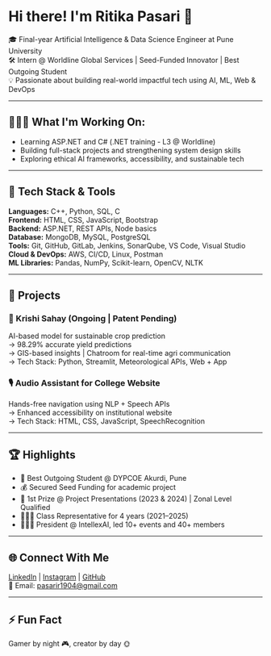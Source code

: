 # Hi there! I'm Ritika Pasari 👋

🎓 Final-year Artificial Intelligence & Data Science Engineer at Pune University  
🛠️ Intern @ Worldline Global Services | Seed-Funded Innovator | Best Outgoing Student  
💡 Passionate about building real-world impactful tech using AI, ML, Web & DevOps  

---

## 👩🏻‍💻 What I'm Working On:
- Learning ASP.NET and C# (.NET training - L3 @ Worldline)
- Building full-stack projects and strengthening system design skills
- Exploring ethical AI frameworks, accessibility, and sustainable tech  

---

## 🔧 Tech Stack & Tools
**Languages:** C++, Python, SQL, C  
**Frontend:** HTML, CSS, JavaScript, Bootstrap  
**Backend:** ASP.NET, REST APIs, Node basics  
**Database:** MongoDB, MySQL, PostgreSQL  
**Tools:** Git, GitHub, GitLab, Jenkins, SonarQube, VS Code, Visual Studio  
**Cloud & DevOps:** AWS, CI/CD, Linux, Postman  
**ML Libraries:** Pandas, NumPy, Scikit-learn, OpenCV, NLTK  

---

## 🧠 Projects
### 🌾 Krishi Sahay (Ongoing | Patent Pending)
AI-based model for sustainable crop prediction  
→ 98.29% accurate yield predictions  
→ GIS-based insights | Chatroom for real-time agri communication  
→ Tech Stack: Python, Streamlit, Meteorological APIs, Web + App

### 🎙️ Audio Assistant for College Website
Hands-free navigation using NLP + Speech APIs  
→ Enhanced accessibility on institutional website  
→ Tech Stack: HTML, CSS, JavaScript, SpeechRecognition

---

## 🏆 Highlights
- 🏅 Best Outgoing Student @ DYPCOE Akurdi, Pune  
- 💰 Secured Seed Funding for academic project  
- 🥇 1st Prize @ Project Presentations (2023 & 2024) | Zonal Level Qualified  
- 🧑🏻‍🏫 Class Representative for 4 years (2021–2025)  
- 👩🏻‍💼 President @ IntellexAI, led 10+ events and 40+ members  

---

## 🌐 Connect With Me
[LinkedIn](https://www.linkedin.com/in/ritika-pasari-225139225/) | [Instagram](https://www.instagram.com/agrawal_hriti/) | [GitHub](https://github.com/riti-1904)  
📧 Email: pasarir1904@gmail.com

---

## ⚡ Fun Fact
Gamer by night 🎮, creator by day 🌞

